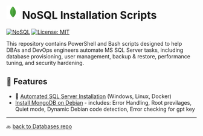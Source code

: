 # <img src="../../Assets/pics/MongoDB.svg" width="35" alt="NoSQL management scripts"> NoSQL Installation Scripts

[![NoSQL](https://img.shields.io/badge/MongoDb-607078?style=flat&logo=mongodb&logoColor=green&logoSize=auto&labelColor=black)](https://www.debian.org/)
[![License: MIT](https://img.shields.io/badge/License-MIT-green.svg)](https://opensource.org/licenses/MIT)

This repository contains PowerShell and Bash scripts designed to help DBAs and DevOps engineers automate MS SQL Server tasks, including database provisioning, user management, backup & restore, performance tuning, and security hardening.

## 🚀 Features

- 📂 [Automated SQL Server Installation](./Install/) (Windows, Linux, Docker)
- [Install MongoDB on Debian](./inst_mongo_debian.sh) - includes:
  Error Handling, Root previlages, Quiet mode, Dynamic Debian code detection, Error checking for gpt key

---

🔙 [back to Databases repo](../)
